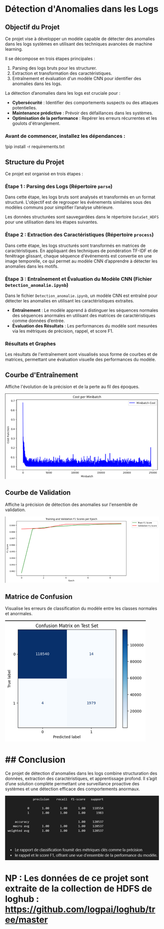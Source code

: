 # Détection d'Anomalies dans les Logs

## Objectif du Projet
Ce projet vise à développer un modèle capable de détecter des anomalies dans les logs systèmes en utilisant des techniques avancées de machine learning.

Il se décompose en trois étapes principales :

1. Parsing des logs bruts pour les structurer.
2. Extraction et transformation des caractéristiques.
3. Entraînement et évaluation d'un modèle CNN pour identifier des anomalies dans les logs.

La détection d’anomalies dans les logs est cruciale pour :
- **Cybersécurité** : Identifier des comportements suspects ou des attaques potentielles.
- **Maintenance prédictive** : Prévoir des défaillances dans les systèmes.
- **Optimisation de la performance** : Repérer les erreurs récurrentes et les goulots d'étranglement.

### Avant de commencer, installez les dépendances :
!pip install -r requirements.txt

## Structure du Projet

Ce projet est organisé en trois étapes :

### Étape 1 : Parsing des Logs (Répertoire `parse`)

Dans cette étape, les logs bruts sont analysés et transformés en un format structuré.
L'objectif est de regrouper les événements similaires sous des modèles communs pour simplifier l’analyse ultérieure.

Les données structurées sont sauvegardées dans le répertoire `DataSet_HDFS` pour une utilisation dans les étapes suivantes.


### Étape 2 : Extraction des Caractéristiques (Répertoire `process`)

Dans cette étape, les logs structurés sont transformés en matrices de caractéristiques.
En appliquant des techniques de pondération TF-IDF et de fenêtrage glissant, chaque séquence d'événements est convertie en une image temporelle, ce qui permet au modèle CNN d’apprendre à détecter les anomalies dans les motifs.


### Étape 3 : Entraînement et Évaluation du Modèle CNN (Fichier `Detection_anomalie.ipynb`)

Dans le fichier `Detection_anomalie.ipynb`, un modèle CNN est entraîné pour détecter les anomalies en utilisant les caractéristiques extraites.

- **Entraînement** : Le modèle apprend à distinguer les séquences normales des séquences anormales en utilisant des matrices de caractéristiques comme données d’entrée.
- **Évaluation des Résultats** : Les performances du modèle sont mesurées via les métriques de précision, rappel, et score F1.

### Résultats et Graphes

Les résultats de l'entraînement sont visualisés sous forme de courbes et de matrices, permettant une évaluation visuelle des performances du modèle.

## Courbe d'Entraînement
Affiche l'évolution de la précision et de la perte au fil des époques.

![Courbe d'Entraînement](results/cout.png)

## Courbe de Validation
Affiche la précision de détection des anomalies sur l'ensemble de validation.

![Courbe de Validation](results/Training-validation-score.png)

## Matrice de Confusion
Visualise les erreurs de classification du modèle entre les classes normales et anormales.

![Matrice de Confusion](results/confusion_matrix.png)


# ## Conclusion
Ce projet de détection d'anomalies dans les logs combine structuration des données, extraction des caractéristiques, et apprentissage profond. Il s’agit d’une solution complète permettant une surveillance proactive des systèmes et une détection efficace des comportements anormaux.

![Précision du modèle](results/accuracy.png)


# NP : Les données de ce projet sont extraite de la collection de HDFS de loghub : https://github.com/logpai/loghub/tree/master 
